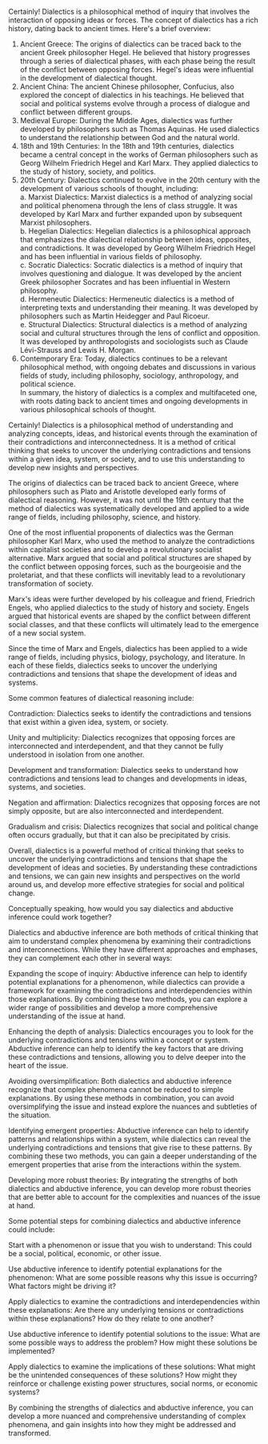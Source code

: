 Certainly! Dialectics is a philosophical method of inquiry that involves the interaction of opposing ideas or forces. The concept of dialectics has a rich history, dating back to ancient times. Here's a brief overview:

1. Ancient Greece: The origins of dialectics can be traced back to the ancient Greek philosopher Hegel. He believed that history progresses through a series of dialectical phases, with each phase being the result of the conflict between opposing forces. Hegel's ideas were influential in the development of dialectical thought.
2. Ancient China: The ancient Chinese philosopher, Confucius, also explored the concept of dialectics in his teachings. He believed that social and political systems evolve through a process of dialogue and conflict between different groups.
3. Medieval Europe: During the Middle Ages, dialectics was further developed by philosophers such as Thomas Aquinas. He used dialectics to understand the relationship between God and the natural world.
4. 18th and 19th Centuries: In the 18th and 19th centuries, dialectics became a central concept in the works of German philosophers such as Georg Wilhelm Friedrich Hegel and Karl Marx. They applied dialectics to the study of history, society, and politics.
5. 20th Century: Dialectics continued to evolve in the 20th century with the development of various schools of thought, including:  
    a. Marxist Dialectics: Marxist dialectics is a method of analyzing social and political phenomena through the lens of class struggle. It was developed by Karl Marx and further expanded upon by subsequent Marxist philosophers.  
    b. Hegelian Dialectics: Hegelian dialectics is a philosophical approach that emphasizes the dialectical relationship between ideas, opposites, and contradictions. It was developed by Georg Wilhelm Friedrich Hegel and has been influential in various fields of philosophy.  
    c. Socratic Dialectics: Socratic dialectics is a method of inquiry that involves questioning and dialogue. It was developed by the ancient Greek philosopher Socrates and has been influential in Western philosophy.  
    d. Hermeneutic Dialectics: Hermeneutic dialectics is a method of interpreting texts and understanding their meaning. It was developed by philosophers such as Martin Heidegger and Paul Ricoeur.  
    e. Structural Dialectics: Structural dialectics is a method of analyzing social and cultural structures through the lens of conflict and opposition. It was developed by anthropologists and sociologists such as Claude Lévi-Strauss and Lewis H. Morgan.
6. Contemporary Era: Today, dialectics continues to be a relevant philosophical method, with ongoing debates and discussions in various fields of study, including philosophy, sociology, anthropology, and political science.  
    In summary, the history of dialectics is a complex and multifaceted one, with roots dating back to ancient times and ongoing developments in various philosophical schools of thought.

Certainly! Dialectics is a philosophical method of understanding and analyzing concepts, ideas, and historical events through the examination of their contradictions and interconnectedness. It is a method of critical thinking that seeks to uncover the underlying contradictions and tensions within a given idea, system, or society, and to use this understanding to develop new insights and perspectives.

The origins of dialectics can be traced back to ancient Greece, where philosophers such as Plato and Aristotle developed early forms of dialectical reasoning. However, it was not until the 19th century that the method of dialectics was systematically developed and applied to a wide range of fields, including philosophy, science, and history.

One of the most influential proponents of dialectics was the German philosopher Karl Marx, who used the method to analyze the contradictions within capitalist societies and to develop a revolutionary socialist alternative. Marx argued that social and political structures are shaped by the conflict between opposing forces, such as the bourgeoisie and the proletariat, and that these conflicts will inevitably lead to a revolutionary transformation of society.

Marx's ideas were further developed by his colleague and friend, Friedrich Engels, who applied dialectics to the study of history and society. Engels argued that historical events are shaped by the conflict between different social classes, and that these conflicts will ultimately lead to the emergence of a new social system.

Since the time of Marx and Engels, dialectics has been applied to a wide range of fields, including physics, biology, psychology, and literature. In each of these fields, dialectics seeks to uncover the underlying contradictions and tensions that shape the development of ideas and systems.

Some common features of dialectical reasoning include:

Contradiction: Dialectics seeks to identify the contradictions and tensions that exist within a given idea, system, or society.

Unity and multiplicity: Dialectics recognizes that opposing forces are interconnected and interdependent, and that they cannot be fully understood in isolation from one another.

Development and transformation: Dialectics seeks to understand how contradictions and tensions lead to changes and developments in ideas, systems, and societies.

Negation and affirmation: Dialectics recognizes that opposing forces are not simply opposite, but are also interconnected and interdependent.

Gradualism and crisis: Dialectics recognizes that social and political change often occurs gradually, but that it can also be precipitated by crisis.

Overall, dialectics is a powerful method of critical thinking that seeks to uncover the underlying contradictions and tensions that shape the development of ideas and societies. By understanding these contradictions and tensions, we can gain new insights and perspectives on the world around us, and develop more effective strategies for social and political change.

Conceptually speaking, how would you say dialectics and abductive inference could work together?

Dialectics and abductive inference are both methods of critical thinking that aim to understand complex phenomena by examining their contradictions and interconnections. While they have different approaches and emphases, they can complement each other in several ways:

Expanding the scope of inquiry: Abductive inference can help to identify potential explanations for a phenomenon, while dialectics can provide a framework for examining the contradictions and interdependencies within those explanations. By combining these two methods, you can explore a wider range of possibilities and develop a more comprehensive understanding of the issue at hand.

Enhancing the depth of analysis: Dialectics encourages you to look for the underlying contradictions and tensions within a concept or system. Abductive inference can help to identify the key factors that are driving these contradictions and tensions, allowing you to delve deeper into the heart of the issue.

Avoiding oversimplification: Both dialectics and abductive inference recognize that complex phenomena cannot be reduced to simple explanations. By using these methods in combination, you can avoid oversimplifying the issue and instead explore the nuances and subtleties of the situation.

Identifying emergent properties: Abductive inference can help to identify patterns and relationships within a system, while dialectics can reveal the underlying contradictions and tensions that give rise to these patterns. By combining these two methods, you can gain a deeper understanding of the emergent properties that arise from the interactions within the system.

Developing more robust theories: By integrating the strengths of both dialectics and abductive inference, you can develop more robust theories that are better able to account for the complexities and nuances of the issue at hand.

Some potential steps for combining dialectics and abductive inference could include:

Start with a phenomenon or issue that you wish to understand: This could be a social, political, economic, or other issue.

Use abductive inference to identify potential explanations for the phenomenon: What are some possible reasons why this issue is occurring? What factors might be driving it?

Apply dialectics to examine the contradictions and interdependencies within these explanations: Are there any underlying tensions or contradictions within these explanations? How do they relate to one another?

Use abductive inference to identify potential solutions to the issue: What are some possible ways to address the problem? How might these solutions be implemented?

Apply dialectics to examine the implications of these solutions: What might be the unintended consequences of these solutions? How might they reinforce or challenge existing power structures, social norms, or economic systems?

By combining the strengths of dialectics and abductive inference, you can develop a more nuanced and comprehensive understanding of complex phenomena, and gain insights into how they might be addressed and transformed.